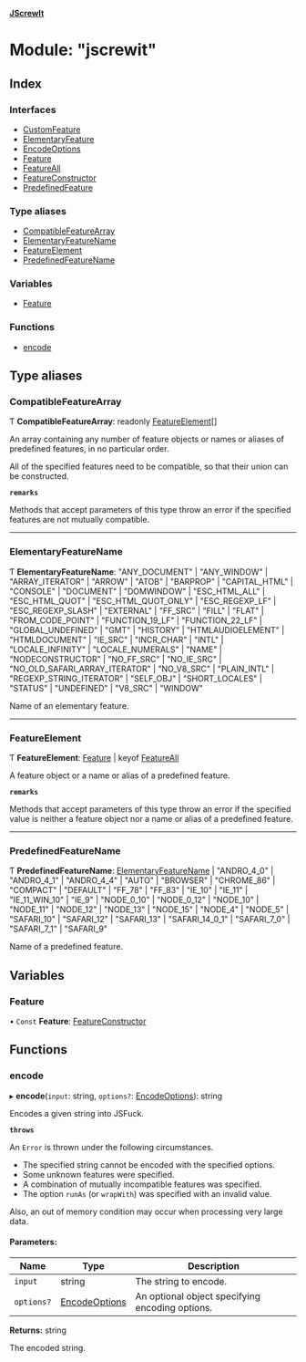 **[JScrewIt](../README.md)**

# Module: "jscrewit"

## Index

### Interfaces

* [CustomFeature](../interfaces/_jscrewit_.customfeature.md)
* [ElementaryFeature](../interfaces/_jscrewit_.elementaryfeature.md)
* [EncodeOptions](../interfaces/_jscrewit_.encodeoptions.md)
* [Feature](../interfaces/_jscrewit_.feature.md)
* [FeatureAll](../interfaces/_jscrewit_.featureall.md)
* [FeatureConstructor](../interfaces/_jscrewit_.featureconstructor.md)
* [PredefinedFeature](../interfaces/_jscrewit_.predefinedfeature.md)

### Type aliases

* [CompatibleFeatureArray](_jscrewit_.md#compatiblefeaturearray)
* [ElementaryFeatureName](_jscrewit_.md#elementaryfeaturename)
* [FeatureElement](_jscrewit_.md#featureelement)
* [PredefinedFeatureName](_jscrewit_.md#predefinedfeaturename)

### Variables

* [Feature](_jscrewit_.md#feature)

### Functions

* [encode](_jscrewit_.md#encode)

## Type aliases

### CompatibleFeatureArray

Ƭ  **CompatibleFeatureArray**: readonly [FeatureElement](_jscrewit_.md#featureelement)[]

An array containing any number of feature objects or names or aliases of predefined features,
in no particular order.

All of the specified features need to be compatible, so that their union can be constructed.

**`remarks`** 

Methods that accept parameters of this type throw an error if the specified features are not
mutually compatible.

___

### ElementaryFeatureName

Ƭ  **ElementaryFeatureName**: \"ANY\_DOCUMENT\" \| \"ANY\_WINDOW\" \| \"ARRAY\_ITERATOR\" \| \"ARROW\" \| \"ATOB\" \| \"BARPROP\" \| \"CAPITAL\_HTML\" \| \"CONSOLE\" \| \"DOCUMENT\" \| \"DOMWINDOW\" \| \"ESC\_HTML\_ALL\" \| \"ESC\_HTML\_QUOT\" \| \"ESC\_HTML\_QUOT\_ONLY\" \| \"ESC\_REGEXP\_LF\" \| \"ESC\_REGEXP\_SLASH\" \| \"EXTERNAL\" \| \"FF\_SRC\" \| \"FILL\" \| \"FLAT\" \| \"FROM\_CODE\_POINT\" \| \"FUNCTION\_19\_LF\" \| \"FUNCTION\_22\_LF\" \| \"GLOBAL\_UNDEFINED\" \| \"GMT\" \| \"HISTORY\" \| \"HTMLAUDIOELEMENT\" \| \"HTMLDOCUMENT\" \| \"IE\_SRC\" \| \"INCR\_CHAR\" \| \"INTL\" \| \"LOCALE\_INFINITY\" \| \"LOCALE\_NUMERALS\" \| \"NAME\" \| \"NODECONSTRUCTOR\" \| \"NO\_FF\_SRC\" \| \"NO\_IE\_SRC\" \| \"NO\_OLD\_SAFARI\_ARRAY\_ITERATOR\" \| \"NO\_V8\_SRC\" \| \"PLAIN\_INTL\" \| \"REGEXP\_STRING\_ITERATOR\" \| \"SELF\_OBJ\" \| \"SHORT\_LOCALES\" \| \"STATUS\" \| \"UNDEFINED\" \| \"V8\_SRC\" \| \"WINDOW\"

Name of an elementary feature.

___

### FeatureElement

Ƭ  **FeatureElement**: [Feature](../interfaces/_jscrewit_.customfeature.md#feature) \| keyof [FeatureAll](../interfaces/_jscrewit_.featureall.md)

A feature object or a name or alias of a predefined feature.

**`remarks`** 

Methods that accept parameters of this type throw an error if the specified value is neither
a feature object nor a name or alias of a predefined feature.

___

### PredefinedFeatureName

Ƭ  **PredefinedFeatureName**: [ElementaryFeatureName](_jscrewit_.md#elementaryfeaturename) \| \"ANDRO\_4\_0\" \| \"ANDRO\_4\_1\" \| \"ANDRO\_4\_4\" \| \"AUTO\" \| \"BROWSER\" \| \"CHROME\_86\" \| \"COMPACT\" \| \"DEFAULT\" \| \"FF\_78\" \| \"FF\_83\" \| \"IE\_10\" \| \"IE\_11\" \| \"IE\_11\_WIN\_10\" \| \"IE\_9\" \| \"NODE\_0\_10\" \| \"NODE\_0\_12\" \| \"NODE\_10\" \| \"NODE\_11\" \| \"NODE\_12\" \| \"NODE\_13\" \| \"NODE\_15\" \| \"NODE\_4\" \| \"NODE\_5\" \| \"SAFARI\_10\" \| \"SAFARI\_12\" \| \"SAFARI\_13\" \| \"SAFARI\_14\_0\_1\" \| \"SAFARI\_7\_0\" \| \"SAFARI\_7\_1\" \| \"SAFARI\_9\"

Name of a predefined feature.

## Variables

### Feature

• `Const` **Feature**: [FeatureConstructor](../interfaces/_jscrewit_.featureconstructor.md)

## Functions

### encode

▸ **encode**(`input`: string, `options?`: [EncodeOptions](../interfaces/_jscrewit_.encodeoptions.md)): string

Encodes a given string into JSFuck.

**`throws`** 

An `Error` is thrown under the following circumstances.
 - The specified string cannot be encoded with the specified options.
 - Some unknown features were specified.
 - A combination of mutually incompatible features was specified.
 - The option `runAs` (or `wrapWith`) was specified with an invalid value.

Also, an out of memory condition may occur when processing very large data.

#### Parameters:

Name | Type | Description |
------ | ------ | ------ |
`input` | string |   The string to encode.  |
`options?` | [EncodeOptions](../interfaces/_jscrewit_.encodeoptions.md) |   An optional object specifying encoding options.  |

**Returns:** string

The encoded string.

